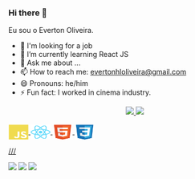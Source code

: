 ### Hi there 👋

Eu sou o Everton Oliveira.


- 🔭 I'm looking for a job
- 🌱 I’m currently learning React JS
- 💬 Ask me about ...
- 📫 How to reach me: evertonhloliveira@gmail.com
- 😄 Pronouns: he/him
- ⚡ Fun fact: I worked in cinema industry. 

<div align="center">
  <a href="https://github.com/evertonhlo">
  <img height="180em" src="https://github-readme-stats.vercel.app/api?username=evertonhlo&theme=dracula&show_icons=true"/>
  <img height="180em" src="https://github-readme-stats.vercel.app/api/top-langs/?username=evertonhlo&layout=compact&langs_count=7&theme=dracula"/>
</div>

<div style="display: inline_block"><br>
  <img align="center" alt="Rafa-Js" height="30" width="40" src="https://raw.githubusercontent.com/devicons/devicon/master/icons/javascript/javascript-plain.svg">

  <img align="center" alt="Rafa-React" height="30" width="40" src="https://raw.githubusercontent.com/devicons/devicon/master/icons/react/react-original.svg">
  <img align="center" alt="Rafa-HTML" height="30" width="40" src="https://raw.githubusercontent.com/devicons/devicon/master/icons/html5/html5-original.svg">
  <img align="center" alt="Rafa-CSS" height="30" width="40" src="https://raw.githubusercontent.com/devicons/devicon/master/icons/css3/css3-original.svg"  

</div>

///

<div> 
 
  <a href="https://instagram.com/terceirocampo" target="_blank"><img src="https://img.shields.io/badge/-Instagram-%23E4405F?style=for-the-badge&logo=instagram&logoColor=white" target="_blank"></a> 
  <a href = "mailto:evertonhloliveira@gmail.com"><img src="https://img.shields.io/badge/-Gmail-%23333?style=for-the-badge&logo=gmail&logoColor=white" target="_blank"></a>
  <a href="https:/https://www.linkedin.com/in/everton--oliveira/" target="_blank"><img src="https://img.shields.io/badge/-LinkedIn-%230077B5?style=for-the-badge&logo=linkedin&logoColor=white" target="_blank"></a> 
